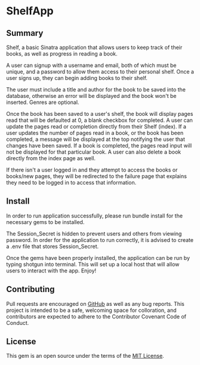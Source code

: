 # ShelfApp

## Summary

Shelf, a basic Sinatra application that allows users to keep track of their books, as well as progress in reading a book. 

A user can signup with a username and email, both of which must be unique, and a password to allow them access to their personal shelf. Once a user signs up, they can begin adding books to their shelf. 

The user must include a title and author for the book to be saved into the database, otherwise an error will be displayed and the book won't be inserted. Genres are optional.

Once the book has been saved to a user's shelf, the book will display pages read that will be defaulted at 0, a blank checkbox for completed. A user can update the pages read or completion directly from their Shelf (index). If a user updates the number of pages read in a book, or the book has been completed, a message will be displayed at the top notifying the user that changes have been saved. If a book is completed, the pages read input will not be displayed for that particular book. A user can also delete a book directly from the index page as well.

If there isn't a user logged in and they attempt to access the books or books/new pages, they will be redirected to the failure page that explains they need to be logged in to access that information.

## Install

In order to run application successfully, please run bundle install for the necessary gems to be installed.

The Session_Secret is hidden to prevent users and others from viewing password. In order for the application to run correctly, it is advised to create a .env file that stores Session_Secret.

Once the gems have been properly installed, the application can be run by typing shotgun into terminal. This will set up a local host that will allow users to interact with the app. Enjoy!

## Contributing

Pull requests are encouraged on [GitHub](https://github.com/indiejesus2/ShelfApp) as well as any bug reports. This project is intended to be a safe, welcoming space for colloration, and contributors are expected to adhere to the Contributor Covenant Code of Conduct.

## License

This gem is an open source under the terms of the [MIT License](https://github.com/indiejesus2/ShelfApp/blob/master/LICENSE).